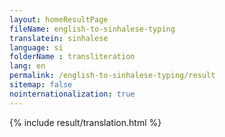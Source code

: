 ```yaml
--- 
layout: homeResultPage 
fileName: english-to-sinhalese-typing
translatein: sinhalese
language: si
folderName : transliteration
lang: en
permalink: /english-to-sinhalese-typing/result
sitemap: false
nointernationalization: true
---
```

{% include result/translation.html %}

<script src="/js/result/translator.js" data-foldername="{{page.folderName}}" data-lang="{{page.lang}}"></script>